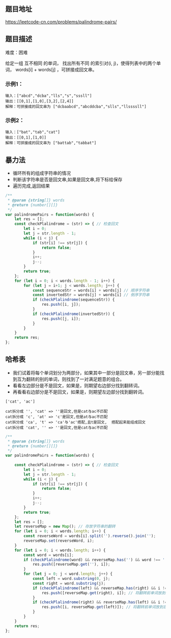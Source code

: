 ## 题目地址

https://leetcode-cn.com/problems/palindrome-pairs/

## 题目描述

难度：困难

给定一组 互不相同 的单词， 找出所有不同 的索引对(i, j)，使得列表中的两个单词， words[i] + words[j] ，可拼接成回文串。

### 示例1：

```
输入：["abcd","dcba","lls","s","sssll"]
输出：[[0,1],[1,0],[3,2],[2,4]] 
解释：可拼接成的回文串为 ["dcbaabcd","abcddcba","slls","llssssll"]
```

### 示例2：

```
输入：["bat","tab","cat"]
输出：[[0,1],[1,0]] 
解释：可拼接成的回文串为 ["battab","tabbat"]
```

## 暴力法

- 循环所有的组成字符串的情况
- 判断该字符串是否是回文串,如果是回文串,将下标给保存
- 遍历完成,返回结果

```js
/**
 * @param {string[]} words
 * @return {number[][]}
 */
var palindromePairs = function(words) {
	let res = [];
	const checkPlalindrome = (str) => { // 检查回文
		let i = 0;
		let j = str.length - 1;
		while (i < j) {
			if (str[i] !== str[j]) {
				return false;
			}
			i++;
			j--;
		}
		return true;
	};
	for (let i = 0; i < words.length - 1; i++) {
		for (let j = i+1; j < words.length; j++) {
			const sequenceStr = words[i] + words[j] // 顺序字符串
			const invertedStr = words[j] + words[i] // 倒序字符串
			if (checkPlalindrome(sequenceStr)) {
				res.push([i, j]);
			}
			if (checkPlalindrome(invertedStr)) {
				res.push([j, i]);
			}
		}
	}
	return res;
};
```

## 哈希表

- 我们试着将每个单词划分为两部分，如果其中一部分是回文串，另一部分能找到互为翻转的别的单词，则找到了一对满足题意的组合。
- 看看左边部分是不是回文，如果是，则期望右边部分找到翻转词。
- 再看看右边部分是不是回文，如果是，则期望左边部分找到翻转词。

```
['cat', 'ac']

cat拆分成 '', 'cat' => ''是回文,但是cat与ac不匹配  
cat拆分成 'c', 'at' => 'c'是回文,但是at与ac不匹配
cat拆分成 'ca', 't' => 'ca'与'ac'搭配,且t是回文,  搭配起来能组成回文
cat拆分成 'cat', '' => ''是回文,但是cat与ac不匹配
```


```js
/**
 * @param {string[]} words
 * @return {number[][]}
 */
var palindromePairs = function(words) {
	
	const checkPlalindrome = (str) => { // 检查回文
		let i = 0;
		let j = str.length - 1;
		while (i < j) {
			if (str[i] !== str[j]) {
				return false;
			}
			i++;
			j--;
		}
		return true;
	};
	let res = [];
	let reverseMap = new Map(); // 存放字符串的翻转
	for (let i = 0; i < words.length; i++) {
		const reverseWord = words[i].split('').reverse().join('');
		reverseMap.set(reverseWord, i);
	}
	for (let i = 0; i < words.length; i++) {
		const word = words[i];
		if (checkPlalindrome(word) && reverseMap.has('') && word !== '') { // word !== '', 避免''搭配自己
			res.push([reverseMap.get(''), i]);
		}
		for (let j = 0; j < word.length; j++) {
			const left = word.substring(0, j);
			const right = word.substring(j);
			if (checkPlalindrome(left) && reverseMap.has(right) && i !== reverseMap.get(right)) { // 左边是回文,右边能找到翻转,且不是本身
				res.push([reverseMap.get(right), i]); // 将翻转前单词放到前面就能组成回文串
			}
			if (checkPlalindrome(right) && reverseMap.has(left) && i !== reverseMap.get(left)) {
				res.push([i, reverseMap.get(left)]); // 将翻转前单词放到后面就能组成回文串
			}
		}
	}
	return res;
};
```

